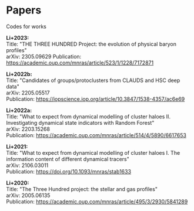 # Papers
Codes for works

**Li+2023:**  
Title: "THE THREE HUNDRED Project: the evolution of physical baryon profiles"   
arXiv: 2305.09629
Publication: https://academic.oup.com/mnras/article/523/1/1228/7172871

**Li+2022b:**  
Title: "Candidates of groups/protoclusters from CLAUDS and HSC deep data"   
arXiv: 2205.05517  
Publication: https://iopscience.iop.org/article/10.3847/1538-4357/ac6e69

**Li+2022a:**  
Title: "What to expect from dynamical modelling of cluster haloes II. 
Investigating dynamical state indicators with Random Forest"  
arXiv: 2203.15268    
Publication: https://academic.oup.com/mnras/article/514/4/5890/6617653

**Li+2021:**  
Title: "What to expect from dynamical modelling of cluster haloes I. The
information content of different dynamical tracers"  
arXiv: 2106.03011  
Publication: https://doi.org/10.1093/mnras/stab1633

**Li+2020:**  
Title: "The Three Hundred project: the stellar and gas profiles"  
arXiv: 2005.06135  
Publication: https://academic.oup.com/mnras/article/495/3/2930/5841289




